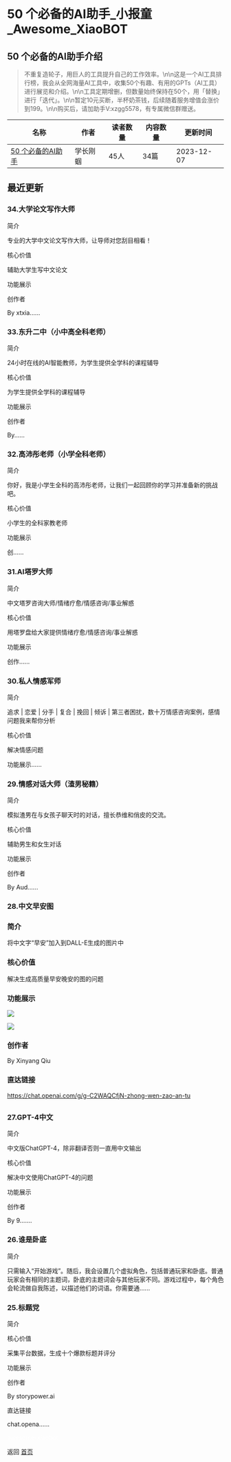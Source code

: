 # 50 个必备的AI助手_小报童_Awesome_XiaoBOT

## 50 个必备的AI助手介绍
> 不重复造轮子，用巨人的工具提升自己的工作效率。\n\n这是一个AI工具排行榜，我会从全网海量AI工具中，收集50个有趣、有用的GPTs（AI工具）进行展览和介绍。\n\n工具定期增删，但数量始终保持在50个，用「替换」进行「迭代」。\n\n暂定10元买断，半杯奶茶钱，后续随着服务增值会涨价到199。\n\n购买后，请加助手V:xzgg5578，有专属微信群赠送。  
  


|名称|作者|读者数量|内容数量|更新时间|
|---|---|---|---|---|
|[50 个必备的AI助手](https://xiaobot.net/p/gpts47?refer=9c3f1c95-a052-465a-9902-f6d75080262a)|学长刚蝈|45人|34篇|2023-12-07|

## 最近更新
### 34.大学论文写作大师

简介

专业的大学中文论文写作大师，让导师对您刮目相看！

核心价值

辅助大学生写中文论文

功能展示

创作者

By xtxia......

### 33.东升二中（小中高全科老师）

简介

24小时在线的AI智能教师，为学生提供全学科的课程辅导

核心价值

为学生提供全学科的课程辅导

功能展示

创作者

By......

### 32.高沛彤老师（小学全科老师）

简介

你好，我是小学生全科的高沛彤老师，让我们一起回顾你的学习并准备新的挑战吧。

核心价值

小学生的全科家教老师

功能展示

创......

### 31.AI塔罗大师

简介

中文塔罗咨询大师/情绪疗愈/情感咨询/事业解惑

核心价值

用塔罗盘给大家提供情绪疗愈/情感咨询/事业解惑

功能展示

创作......

### 30.私人情感军师

简介

追求 | 恋爱 | 分手 | 复合 | 挽回 | 倾诉 | 第三者困扰，数十万情感咨询案例，感情问题我来帮你分析

核心价值

解决情感问题

功能展示......

### 29.情感对话大师（渣男秘籍）

简介

模拟渣男在与女孩子聊天时的对话，擅长恭维和俏皮的交流。

核心价值

辅助男生和女生对话

功能展示

创作者

By Aud......

### 28.中文早安图

### 简介

将中文字“早安”加入到DALL-E生成的图片中

### 核心价值

解决生成高质量早安晚安的图的问题

### 功能展示

![](https://static.xiaobot.net/file/2023-12-07/54091/7b93644e4c619b802cdbab151e5b05f7.png)

![](https://static.xiaobot.net/file/2023-12-07/54091/449fc62ad00286b1d3e47b2645673693.png)

### 创作者

By Xinyang Qiu

### 直达链接

<https://chat.openai.com/g/g-C2WAQCfjN-zhong-wen-zao-an-tu>

##

### 27.GPT-4中文

简介

中文版ChatGPT-4，除非翻译否则一直用中文输出

核心价值

解决中文使用ChatGPT-4的问题

功能展示

创作者

By 9.......

### 26.谁是卧底

简介

只需输入“开始游戏”。随后，我会设置几个虚拟角色，包括普通玩家和卧底。普通玩家会有相同的主题词，卧底的主题词会与其他玩家不同。游戏过程中，每个角色会轮流做自我陈述，以描述他们的词语。你需要通......

### 25.标题党

简介

核心价值

采集平台数据，生成十个爆款标题并评分

功能展示

创作者

By storypower.ai

直达链接

chat.opena......


<a href="https://github.com/Reno9527/awesome-xiaobot" style="color: white; text-decoration: none;">awesome-xiaobot</a>

返回 [首页](../README.md)
